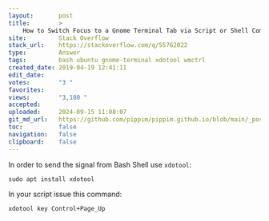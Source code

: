 ```yaml
---
layout:       post
title:        >
    How to Switch Focus to a Gnome Terminal Tab via Script or Shell Command
site:         Stack Overflow
stack_url:    https://stackoverflow.com/q/55762022
type:         Answer
tags:         bash ubuntu gnome-terminal xdotool wmctrl
created_date: 2019-04-19 12:41:11
edit_date:    
votes:        "3 "
favorites:    
views:        "3,180 "
accepted:     
uploaded:     2024-09-15 11:08:07
git_md_url:   https://github.com/pippim/pippim.github.io/blob/main/_posts/2019/2019-04-19-How-to-Switch-Focus-to-a-Gnome-Terminal-Tab-via-Script-or-Shell-Command.md
toc:          false
navigation:   false
clipboard:    false
---
```


In order to send the signal from Bash Shell use `xdotool`:

``` 
sudo apt install xdotool
```

In your script issue this command:

``` 
xdotool key Control+Page_Up
```

